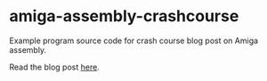 # amiga-assembly-crashcourse

Example program source code for crash course blog post on Amiga assembly.

Read the blog post [here][amiga-assembly-crashcourse-blog].

[amiga-assembly-crashcourse-blog]: http://reaktor.com/blog/crash-course-to-amiga-assembly-programming/
